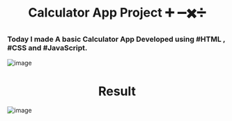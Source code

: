 <h1 align="center">Calculator App Project ➕ ➖✖️➗</h1>


### Today I made A basic Calculator App Developed using #HTML , #CSS and #JavaScript.

![image](https://github.com/Piyushhh11/Internpe_Task1_SimpleCalculator/assets/113534923/6795f564-3756-4398-a61d-71530f1dbf4b)


<h1 align="center">Result</h1>

![image](https://github.com/Piyushhh11/Internpe_Task1_SimpleCalculator/assets/113534923/3974f4eb-5907-48a0-aadc-a4df09a596f5)


